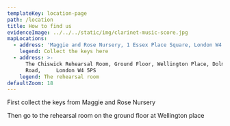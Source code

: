 ```yaml
---
templateKey: location-page
path: /location
title: How to find us
evidenceImage: ../../../static/img/clarinet-music-score.jpg
mapLocations:
  - address: 'Maggie and Rose Nursery, 1 Essex Place Square, London W4 5UJ'
    legend: Collect the keys here
  - address: >-
      The Chiswick Rehearsal Room, Ground Floor, Wellington Place, Dolman
      Road,     London W4 5PS
    legend: The rehearsal room
defaultZoom: 18
---
```


First collect the keys from Maggie and Rose Nursery

Then go to the rehearsal room on the ground floor at Wellington place
